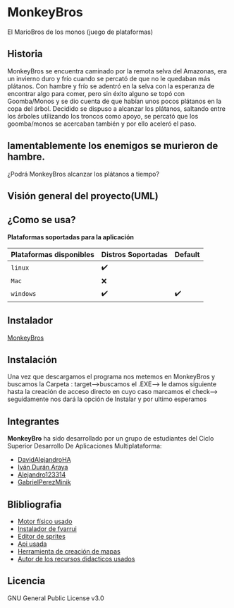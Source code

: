 # MonkeyBros
El MarioBros de los monos (juego de plataformas)




## Historia

MonkeyBros se encuentra caminado por la remota selva del Amazonas, era un invierno duro y frío cuando se percató de que no le quedaban más plátanos. Con hambre y frío se adentró en la selva con la esperanza de encontrar algo para comer, pero sin éxito alguno se topó con Goomba/Monos y se dio cuenta de que habían unos pocos plátanos en la copa del árbol. 
Decidido se dispuso a alcanzar los plátanos, saltando entre los árboles utilizando los troncos como apoyo, se percató que los goomba/monos se acercaban también y por ello aceleró el paso. 
## lamentablemente los enemigos se murieron de hambre.
¿Podrá MonkeyBros alcanzar los plátanos a tiempo?

## Visión general del proyecto(UML)



## ¿Como se usa?


**Plataformas soportadas para la aplicación**

| Plataformas disponibles | Distros Soportadas | Default |
| ----------------------- | --------- | ------- |
| `linux`                 | ✔️         |         |
| `Mac`                   | ❌         |         |
| `windows`               | ✔️         | ✔️       |

## Instalador

[MonkeyBros](https://github.com/dam-dad/MonkeyBros/releases)

## Instalación



Una vez que descargamos el programa nos metemos en MonkeyBros y buscamos la Carpeta : target-->buscamos el .EXE--> le damos siguiente hasta la creación de acceso directo en cuyo caso marcamos el check--> seguidamente nos dará la  opción de Instalar y por ultimo esperamos 




## Integrantes

**MonkeyBro** ha sido desarrollado por un grupo de estudiantes del Ciclo Superior Desarrollo De Aplicaciones Multiplataforma:
- [DavidAlejandroHA](https://github.com/DavidAlejandroHA)
- [Iván Durán Araya](https://github.com/Ivandurann)
- [Alejandro123314](https://github.com/Alejandro123314)
- [GabrielPerezMinik ](https://github.com/GabrielPerezMinik)

## Blibliografia

- [Motor físico usado](https://github.com/jbox2d/jbox2d)
- [Instalador de fvarrui](https://github.com/fvarrui/JavaPackager)
- [Editor de sprites](https://www.aseprite.org/)
- [Api usada](https://globalstats.io/)
- [Herramienta de creación de mapas](https://www.mapeditor.org/)
- [Autor de los recursos didacticos usados](https://github.com/fvarrui)

## Licencia

GNU General Public License v3.0
